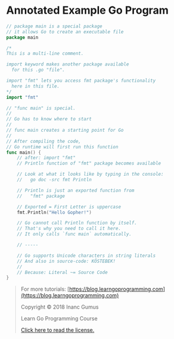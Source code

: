 # Annotated Example Go Program

```go
// package main is a special package
// it allows Go to create an executable file
package main

/*
This is a multi-line comment.

import keyword makes another package available
  for this .go "file".

import "fmt" lets you access fmt package's functionality
  here in this file.
*/
import "fmt"

// "func main" is special.
//
// Go has to know where to start
//
// func main creates a starting point for Go
//
// After compiling the code,
// Go runtime will first run this function
func main() {
	// after: import "fmt"
	// Println function of "fmt" package becomes available

	// Look at what it looks like by typing in the console:
	//   go doc -src fmt Println

	// Println is just an exported function from
	//   "fmt" package

	// Exported = First Letter is uppercase
	fmt.Println("Hello Gopher!")

	// Go cannot call Println function by itself.
	// That's why you need to call it here.
	// It only calls `func main` automatically.

	// -----

	// Go supports Unicode characters in string literals
	// And also in source-code: KÖSTEBEK!
	//
	// Because: Literal ~= Source Code
}
```

<div style="page-break-after: always;"></div>

> For more tutorials: [https://blog.learngoprogramming.com](https://blog.learngoprogramming.com)
> 
> Copyright © 2018 Inanc Gumus
> 
> Learn Go Programming Course
> 
> [Click here to read the license.](https://creativecommons.org/licenses/by-nc-sa/4.0/)